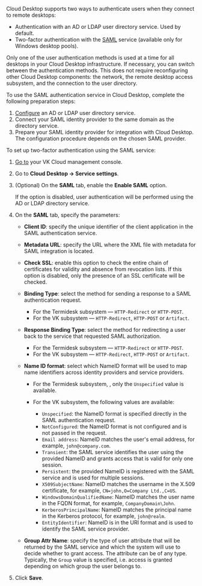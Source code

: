 Cloud Desktop supports two ways to authenticate users when they connect to remote desktops:

- Authentication with an AD or LDAP user directory service. Used by default.
- Two-factor authentication with the [SAML](https://en.wikipedia.org/wiki/Security_Assertion_Markup_Language) service (available only for Windows desktop pools).

Only one of the user authentication methods is used at a time for all desktops in your Cloud Desktop infrastructure. If necessary, you can switch between the authentication methods. This does not require reconfiguring other Cloud Desktop components: the network, the remote desktop access subsystem, and the connection to the user directory.

To use the SAML authentication service in Cloud Desktop, complete the following preparation steps:

1. [Configure](../setup-ldap) an AD or LDAP user directory service.
1. Connect your SAML identity provider to the same domain as the directory service.
1. Prepare your SAML identity provider for integration with Cloud Desktop. The configuration procedure depends on the chosen SAML provider.

To set up two-factor authentication using the SAML service:

1. [Go to](https://msk.cloud.vk.com/app/en) your VK Cloud management console.
1. Go to **Cloud Desktop → Service settings**.
1. (Optional) On the **SAML** tab, enable the **Enable SAML** option.

    If the option is disabled, user authentication will be performed using the AD or LDAP directory service.

1. On the **SAML** tab, specify the parameters:

    - **Client ID**: specify the unique identifier of the client application in the SAML authentication service.
    - **Metadata URL**: specify the URL where the XML file with metadata for SAML integration is located.
    - **Check SSL**: enable this option to check the entire chain of certificates for validity and absence from revocation lists. If this option is disabled, only the presence of an SSL certificate will be checked.
    - **Binding Type**: select the method for sending a response to a SAML authentication request.

      - For the Termidesk subsystem — `HTTP-Redirect` or `HTTP-POST`.
      - For the VK subsystem — `HTTP-Redirect`, `HTTP-POST` or `Artifact`.

    - **Response Binding Type**: select the method for redirecting a user back to the service that requested SAML authorization.

      - For the Termidesk subsystem — `HTTP-Redirect` or `HTTP-POST`.
      - For the VK subsystem — `HTTP-Redirect`, `HTTP-POST` or `Artifact`.

    - **Name ID format**: select which NameID format will be used to map name identifiers across identity providers and service providers.

      - For the Termidesk subsystem, , only the `Unspecified` value is available.
      - For the VK subsystem, the following values ​​are available:

        - `Unspecified`: the NameID format is specified directly in the SAML authentication request.
        - `NotConfigured`: the NameID format is not configured and is not passed in the request.
        - `Email address`: NameID matches the user's email address, for example, `john@company.com`.
        - `Transient`: the SAML service identifies the user using the provided NameID and grants access that is valid for only one session.
        - `Persistent`: the provided NameID is registered with the SAML service and is used for multiple sessions.
        - `X509SubjectName`: NameID matches the username in the X.509 certificate, for example, `CN=john,O=Company Ltd.,C=US`.
        - `WindowsDomainQualifiedName`: NameID matches the user name in the FQDN format, for example, `CompanyDomain\John`.
        - `KerberosPrincipalName`: NameID matches the principal name in the Kerberos protocol, for example, `john@realm`.
        - `EntityIdentifier`: NameID is in the URI format and is used to identify the SAML service provider.

    - **Group Attr Name**: specify the type of user attribute that will be returned by the SAML service and which the system will use to decide whether to grant access. The attribute can be of any type. Typically, the `Group` value is specified, i.e. access is granted depending on which group the user belongs to.

1. Click **Save**.
